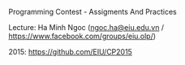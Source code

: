 Programming Contest - Assigments And Practices

Lecture: Ha Minh Ngoc (ngoc.ha@eiu.edu.vn / https://www.facebook.com/groups/eiu.olp/)

2015: https://github.com/EIU/CP2015


